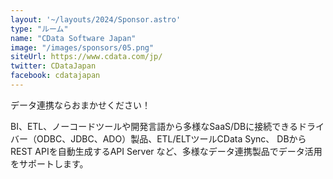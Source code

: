 ```yaml
---
layout: '~/layouts/2024/Sponsor.astro'
type: "ルーム"
name: "CData Software Japan"
image: "/images/sponsors/05.png"
siteUrl: https://www.cdata.com/jp/
twitter: CDataJapan
facebook: cdatajapan
---
```


データ連携ならおまかせください！

BI、ETL、ノーコードツールや開発言語から多様なSaaS/DBに接続できるドライバー（ODBC、JDBC、ADO）製品、ETL/ELTツールCData Sync、 DBからREST APIを自動生成するAPI Server など、多様なデータ連携製品でデータ活用をサポートします。